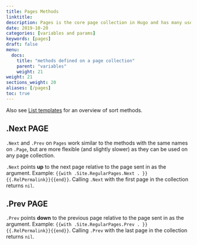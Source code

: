 ```yaml
---
title: Pages Methods
linktitle:
description: Pages is the core page collection in Hugo and has many useful methods.
date: 2019-10-20
categories: [variables and params]
keywords: [pages]
draft: false
menu:
  docs:
    title: "methods defined on a page collection"
    parent: "variables"
    weight: 21
weight: 21
sections_weight: 20
aliases: [/pages]
toc: true
---
```


Also see [List templates](/templates/lists) for an overview of sort methods.

## .Next PAGE

`.Next` and `.Prev` on `Pages` work similar to the methods with the same names on `.Page`, but are more flexible (and slightly slower) as they can be used on any page collection.

`.Next` points **up** to the next page relative to the page sent in as the argument. Example: `{{with .Site.RegularPages.Next . }}{{.RelPermalink}}{{end}}`. Calling `.Next` with the first page in the collection returns `nil`. 

## .Prev PAGE

`.Prev` points **down** to the previous page relative to the page sent in as the argument. Example: `{{with .Site.RegularPages.Prev . }}{{.RelPermalink}}{{end}}`. Calling `.Prev` with the last page in the collection returns `nil`. 